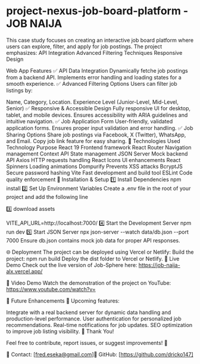 # project-nexus-job-board-platform - JOB NAIJA
This case study focuses on creating an interactive job board platform where users can explore, filter, and apply for job postings. The project emphasizes:  API Integration Advanced Filtering Techniques Responsive Design


 Web App Features
✅ API Data Integration
Dynamically fetche job postings from a backend API.
Implements error handling and loading states for a smooth experience.
✅ Advanced Filtering Options
Users can filter job listings by:

Name, Category, Location.
Experience Level (Junior-Level, Mid-Level, Senior)
✅ Responsive & Accessible Design
Fully responsive UI for desktop, tablet, and mobile devices.
Ensures accessibility with ARIA guidelines and intuitive navigation.
✅ Job Application Form
User-friendly, validated application forms.
Ensures proper input validation and error handling.
✅ Job Sharing Options
Share job postings via Facebook, X (Twitter), WhatsApp, and Email.
Copy job link feature for easy sharing.
🔧 Technologies Used
Technology	Purpose
React 19	Frontend framework
React Router	Navigation management
Context API	State management
JSON Server	Mock backend API
Axios	HTTP requests handling
React Icons	UI enhancements
React Spinners	Loading animations
Dompurify	Prevents XSS attacks
BcryptJS	Secure password hashing
Vite	Fast development and build tool
ESLint	Code quality enforcement
🚀 Installation & Setup
1️⃣ Install Dependencies
npm install
2️⃣ Set Up Environment Variables
Create a .env file in the root of your project and add the following line

3️⃣ download assets

VITE_API_URL=http://localhost:7000/
4️⃣ Start the Development Server
npm run dev
5️⃣ Start JSON Server
npx json-server --watch data/db.json --port 7000
Ensure db.json contains mock job data for proper API responses.

🌐 Deployment
The project can be deployed using Vercel or Netlify:
Build the project:
npm run build
Deploy the dist folder to Vercel or Netlify.
🔗 Live Demo
Check out the live version of Job-Sphere here:
https://job-naija-alx.vercel.app/

🎥 Video Demo
Watch the demonstration of the project on YouTube:
https://www.youtube.com/watch?v=

🔮 Future Enhancements
🚀 Upcoming features:

Integrate with a real backend server for dynamic data handling and production-level performance.
User authentication for personalized job recommendations.
Real-time notifications for job updates.
SEO optimization to improve job listing visibility.
🎉 Thank You!

Feel free to contribute, report issues, or suggest improvements! 🚀

📧 Contact: [fred.eseka@gmail.com]🔗 GitHub: [https://github.com/dricko147]
